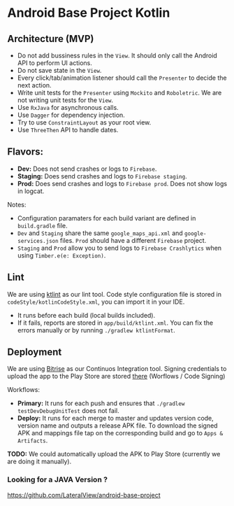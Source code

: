 # Android Base Project Kotlin

## Architecture (MVP)

- Do not add bussiness rules in the `View`. It should only call the Android API to perform UI actions.
- Do not save state in the `View`.
- Every click/tab/animation listener should call the `Presenter` to decide the next action.
- Write unit tests for the `Presenter` using `Mockito` and `Roboletric`. We are not writing unit tests for the `View`.
- Use `RxJava` for asynchronous calls.
- Use `Dagger` for dependency injection.
- Try to use `ConstraintLayout` as your root view.
- Use `ThreeThen` API to handle dates.

## Flavors:

- **Dev:** Does not send crashes or logs to `Firebase`.
- **Staging:** Does send crashes and logs to `Firebase staging`.
- **Prod:** Does send crashes and logs to `Firebase prod`.  Does not show logs in logcat.

Notes:
- Configuration paramaters for each build variant are defined in `build.gradle` file.
- `Dev` and `Staging` share the same `google_maps_api.xml` and `google-services.json` files. `Prod` should have a different `Firebase` project.
- `Staging` and `Prod` allow you to send logs to `Firebase Crashlytics` when using `Timber.e(e: Exception)`.

## Lint

We are using [ktlint](https://github.com/shyiko/ktlint) as our lint tool.
Code style configuration file is stored in `codeStyle/kotlinCodeStyle.xml`, you can import it in your IDE.

- It runs before each build (local builds included).
- If it fails, reports are stored in `app/build/ktlint.xml`. You can fix the errors manually or by running `./gradlew ktlintFormat`.

## Deployment

We are using [Bitrise](https://app.bitrise.io/app/8d3a8f31eedbb9da#/builds) as our Continuos Integration tool.
Signing credentials to upload the app to the Play Store are stored [there](https://app.bitrise.io/app/8d3a8f31eedbb9da#/workflow) (Worflows / Code Signing)

Workflows:
- **Primary:** It runs for each push and ensures that `./gradlew testDevDebugUnitTest` does not fail.
- **Deploy:** It runs for each merge to master and updates version code, version name and outputs a release APK file. To download the signed APK and mappings file tap on the corresponding build and go to `Apps & Artifacts`.

**TODO:** We could automatically upload the APK to Play Store (currently we are doing it manually).

### Looking for a JAVA Version ?
https://github.com/LateralView/android-base-project
